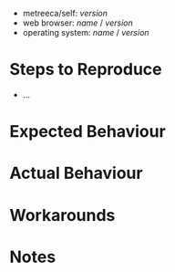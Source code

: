 
- metreeca/self: _version_
- web browser: _name_ / _version_
- operating system: _name_ / _version_

# Steps to Reproduce

- …

# Expected Behaviour

# Actual Behaviour

# Workarounds

# Notes
